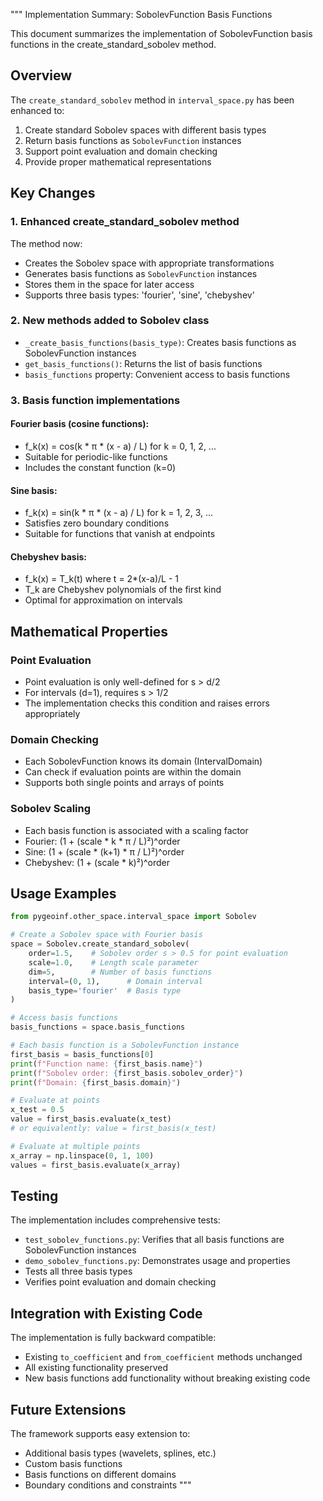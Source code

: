 """
Implementation Summary: SobolevFunction Basis Functions

This document summarizes the implementation of SobolevFunction basis functions
in the create_standard_sobolev method.

## Overview

The `create_standard_sobolev` method in `interval_space.py` has been enhanced to:
1. Create standard Sobolev spaces with different basis types
2. Return basis functions as `SobolevFunction` instances
3. Support point evaluation and domain checking
4. Provide proper mathematical representations

## Key Changes

### 1. Enhanced create_standard_sobolev method

The method now:
- Creates the Sobolev space with appropriate transformations
- Generates basis functions as `SobolevFunction` instances
- Stores them in the space for later access
- Supports three basis types: 'fourier', 'sine', 'chebyshev'

### 2. New methods added to Sobolev class

- `_create_basis_functions(basis_type)`: Creates basis functions as SobolevFunction instances
- `get_basis_functions()`: Returns the list of basis functions
- `basis_functions` property: Convenient access to basis functions

### 3. Basis function implementations

#### Fourier basis (cosine functions):
- f_k(x) = cos(k * π * (x - a) / L) for k = 0, 1, 2, ...
- Suitable for periodic-like functions
- Includes the constant function (k=0)

#### Sine basis:
- f_k(x) = sin(k * π * (x - a) / L) for k = 1, 2, 3, ...
- Satisfies zero boundary conditions
- Suitable for functions that vanish at endpoints

#### Chebyshev basis:
- f_k(x) = T_k(t) where t = 2*(x-a)/L - 1
- T_k are Chebyshev polynomials of the first kind
- Optimal for approximation on intervals

## Mathematical Properties

### Point Evaluation
- Point evaluation is only well-defined for s > d/2
- For intervals (d=1), requires s > 1/2
- The implementation checks this condition and raises errors appropriately

### Domain Checking
- Each SobolevFunction knows its domain (IntervalDomain)
- Can check if evaluation points are within the domain
- Supports both single points and arrays of points

### Sobolev Scaling
- Each basis function is associated with a scaling factor
- Fourier: (1 + (scale * k * π / L)²)^order
- Sine: (1 + (scale * (k+1) * π / L)²)^order
- Chebyshev: (1 + (scale * k)²)^order

## Usage Examples

```python
from pygeoinf.other_space.interval_space import Sobolev

# Create a Sobolev space with Fourier basis
space = Sobolev.create_standard_sobolev(
    order=1.5,    # Sobolev order s > 0.5 for point evaluation
    scale=1.0,    # Length scale parameter
    dim=5,        # Number of basis functions
    interval=(0, 1),      # Domain interval
    basis_type='fourier'  # Basis type
)

# Access basis functions
basis_functions = space.basis_functions

# Each basis function is a SobolevFunction instance
first_basis = basis_functions[0]
print(f"Function name: {first_basis.name}")
print(f"Sobolev order: {first_basis.sobolev_order}")
print(f"Domain: {first_basis.domain}")

# Evaluate at points
x_test = 0.5
value = first_basis.evaluate(x_test)
# or equivalently: value = first_basis(x_test)

# Evaluate at multiple points
x_array = np.linspace(0, 1, 100)
values = first_basis.evaluate(x_array)
```

## Testing

The implementation includes comprehensive tests:
- `test_sobolev_functions.py`: Verifies that all basis functions are SobolevFunction instances
- `demo_sobolev_functions.py`: Demonstrates usage and properties
- Tests all three basis types
- Verifies point evaluation and domain checking

## Integration with Existing Code

The implementation is fully backward compatible:
- Existing `to_coefficient` and `from_coefficient` methods unchanged
- All existing functionality preserved
- New basis functions add functionality without breaking existing code

## Future Extensions

The framework supports easy extension to:
- Additional basis types (wavelets, splines, etc.)
- Custom basis functions
- Basis functions on different domains
- Boundary conditions and constraints
"""
